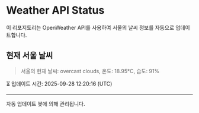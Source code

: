
# Weather API Status

이 리포지토리는 OpenWeather API를 사용하여 서울의 날씨 정보를 자동으로 업데이트합니다.

## 현재 서울 날씨
> 서울의 현재 날씨: overcast clouds, 온도: 18.95°C, 습도: 91%

⏳ 업데이트 시간: 2025-09-28 12:20:16 (UTC)

---
자동 업데이트 봇에 의해 관리됩니다.
